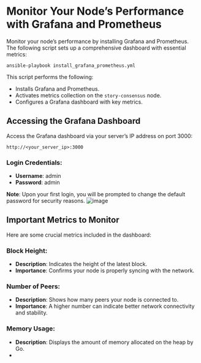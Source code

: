 # Monitor Your Node’s Performance with Grafana and Prometheus

Monitor your node’s performance by installing Grafana and Prometheus. The following script sets up a comprehensive dashboard with essential metrics:

    ansible-playbook install_grafana_prometheus.yml

This script performs the following:

- Installs Grafana and Prometheus.
- Activates metrics collection on the `story-consensus` node.
- Configures a Grafana dashboard with key metrics.

## Accessing the Grafana Dashboard

Access the Grafana dashboard via your server’s IP address on port 3000:

    http://<your_server_ip>:3000

### Login Credentials:

- **Username**: admin
- **Password**: admin

**Note**: Upon your first login, you will be prompted to change the default password for security reasons.
![image](https://github.com/user-attachments/assets/fae8041c-7d97-4e49-a611-14a231100ed0)

## Important Metrics to Monitor

Here are some crucial metrics included in the dashboard:

### Block Height:

- **Description**: Indicates the height of the latest block.
- **Importance**: Confirms your node is properly syncing with the network.

### Number of Peers:

- **Description**: Shows how many peers your node is connected to.
- **Importance**: A higher number can indicate better network connectivity and stability.

### Memory Usage:

- **Description**: Displays the amount of memory allocated on the heap by Go.
-
